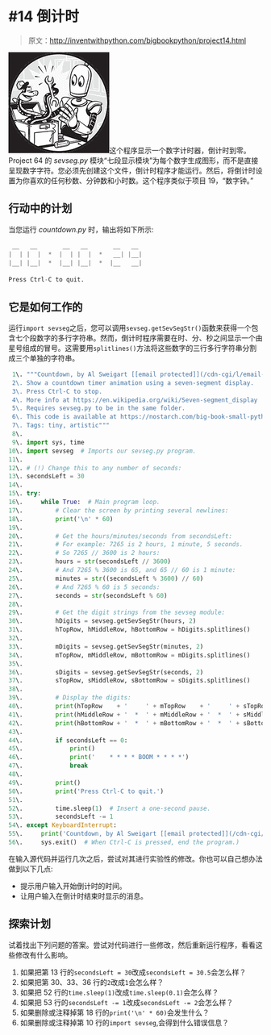 # #14 倒计时

> 原文：<http://inventwithpython.com/bigbookpython/project14.html>

![](img/9d995d63aaead72cad01120081eb8f75.png)这个程序显示一个数字计时器，倒计时到零。Project 64 的 *sevseg.py* 模块“七段显示模块”为每个数字生成图形，而不是直接呈现数字字符。您必须先创建这个文件，倒计时程序才能运行。然后，将倒计时设置为你喜欢的任何秒数、分钟数和小时数。这个程序类似于项目 19，“数字钟。”

## 行动中的计划

当您运行 *countdown.py* 时，输出将如下所示:

```py
 __   __       __   __       __   __
|  | |  |  *  |  | |  |  *   __| |__|
|__| |__|  *  |__| |__|  *  |__   __|

Press Ctrl-C to quit.
```

## 它是如何工作的

运行`import sevseg`之后，您可以调用`sevseg.getSevSegStr()`函数来获得一个包含七个段数字的多行字符串。然而，倒计时程序需要在时、分、秒之间显示一个由星号组成的冒号。这需要用`splitlines()`方法将这些数字的三行多行字符串分割成三个单独的字符串。

```py
 1\. """Countdown, by Al Sweigart [[email protected]](/cdn-cgi/l/email-protection)
 2\. Show a countdown timer animation using a seven-segment display.
 3\. Press Ctrl-C to stop.
 4\. More info at https://en.wikipedia.org/wiki/Seven-segment_display
 5\. Requires sevseg.py to be in the same folder.
 6\. This code is available at https://nostarch.com/big-book-small-python-programming
 7\. Tags: tiny, artistic"""
 8\. 
 9\. import sys, time
10\. import sevseg  # Imports our sevseg.py program.
11\. 
12\. # (!) Change this to any number of seconds:
13\. secondsLeft = 30
14\. 
15\. try:
16\.     while True:  # Main program loop.
17\.         # Clear the screen by printing several newlines:
18\.         print('\n' * 60)
19\. 
20\.         # Get the hours/minutes/seconds from secondsLeft:
21\.         # For example: 7265 is 2 hours, 1 minute, 5 seconds.
22\.         # So 7265 // 3600 is 2 hours:
23\.         hours = str(secondsLeft // 3600)
24\.         # And 7265 % 3600 is 65, and 65 // 60 is 1 minute:
25\.         minutes = str((secondsLeft % 3600) // 60)
26\.         # And 7265 % 60 is 5 seconds:
27\.         seconds = str(secondsLeft % 60)
28\. 
29\.         # Get the digit strings from the sevseg module:
30\.         hDigits = sevseg.getSevSegStr(hours, 2)
31\.         hTopRow, hMiddleRow, hBottomRow = hDigits.splitlines()
32\. 
33\.         mDigits = sevseg.getSevSegStr(minutes, 2)
34\.         mTopRow, mMiddleRow, mBottomRow = mDigits.splitlines()
35\. 
36\.         sDigits = sevseg.getSevSegStr(seconds, 2)
37\.         sTopRow, sMiddleRow, sBottomRow = sDigits.splitlines()
38\. 
39\.         # Display the digits:
40\.         print(hTopRow    + '     ' + mTopRow    + '     ' + sTopRow)
41\.         print(hMiddleRow + '  *  ' + mMiddleRow + '  *  ' + sMiddleRow)
42\.         print(hBottomRow + '  *  ' + mBottomRow + '  *  ' + sBottomRow)
43\. 
44\.         if secondsLeft == 0:
45\.             print()
46\.             print('    * * * * BOOM * * * *')
47\.             break
48\. 
49\.         print()
50\.         print('Press Ctrl-C to quit.')
51\. 
52\.         time.sleep(1)  # Insert a one-second pause.
53\.         secondsLeft -= 1
54\. except KeyboardInterrupt:
55\.     print('Countdown, by Al Sweigart [[email protected]](/cdn-cgi/l/email-protection)')
56\.     sys.exit()  # When Ctrl-C is pressed, end the program.) 
```

在输入源代码并运行几次之后，尝试对其进行实验性的修改。你也可以自己想办法做到以下几点:

*   提示用户输入开始倒计时的时间。
*   让用户输入在倒计时结束时显示的消息。

## 探索计划

试着找出下列问题的答案。尝试对代码进行一些修改，然后重新运行程序，看看这些修改有什么影响。

1.  如果把第 13 行的`secondsLeft = 30`改成`secondsLeft = 30.5`会怎么样？
2.  如果把第 30、33、36 行的`2`改成`1`会怎么样？
3.  如果把 52 行的`time.sleep(1)`改成`time.sleep(0.1)`会怎么样？
4.  如果把 53 行的`secondsLeft -= 1`改成`secondsLeft -= 2`会怎么样？
5.  如果删除或注释掉第 18 行的`print('\n' * 60)`会发生什么？
6.  如果删除或注释掉第 10 行的`import sevseg`,会得到什么错误信息？